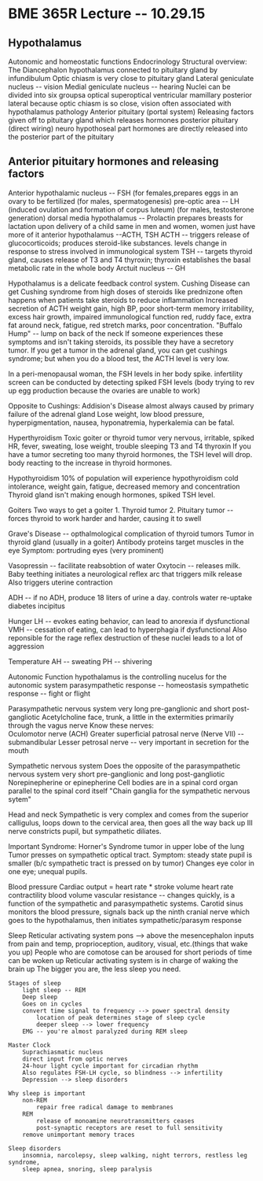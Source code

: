BME 365R Lecture -- 10.29.15
============================

Hypothalamus 
------------
Autonomic and homeostatic functions
Endocrinology
Structural overview: The Diancephalon
	hypothalamus connected to pituitary gland by infundibulum
	Optic chiasm is very close to pituitary gland
	Lateral geniculate nucleus -- vision
	Medial geniculate nucleus -- hearing
Nuclei can be divided into six groupsa
	optical
	superoptical
	ventricular
	mamillary
	posterior 
	lateral
because optic chiasm is so close, vision often associated with hypothalamus pathology
Anterior pituitary (portal system)
	Releasing factors given off to pituitary gland which releases hormones
posterior pituitary (direct wiring)
	neuro hypothoseal part
	hormones are directly released into the posterior part of the pituitary

Anterior pituitary hormones and releasing factors
--
Anterior hypothalamic nucleus -- FSH (for females,prepares eggs in an ovary to be fertilized 
	(for males, spermatogenesis)
pre-optic area -- LH (induced ovulation and formation of corpus luteum)
	(for males, testosterone generation)
dorsal media hypothalamus -- Prolactin
	prepares breasts for lactation upon delivery of a child
	same in men and women, women just have more of it
anterior hypothalamus --ACTH, TSH
	ACTH -- triggers release of glucocorticoids; produces steroid-like substances.
			levels change in response to stress
			involved in immunological system
	TSH -- targets thyroid gland, causes release of T3 and T4 thyroxin; 
			thyroxin establishes the basal metabolic rate in the whole body
Arctuit nucleus -- GH 

Hypothalamus is a delicate feedback control system.
Cushing Disease
	can get Cushing syndrome from high doses of steroids like prednizone
		often happens when patients take steroids to reduce inflammation
	Increased secretion of ACTH
		weight gain, high BP, poor short-term memory
		irritability, excess hair growth, impaired immunological function
		red, ruddy face, extra fat around neck, fatigue, red stretch marks,
		poor concentration.	
		"Buffalo Hump" -- lump on back of the neck
	If someone experiences these symptoms and isn't taking steroids, its possible 
		they have a secretory tumor.
	If you get a tumor in the adrenal gland, you can get cushings syndrome; but when 
		you do a blood test, the ACTH level is very low.

In a peri-menopausal woman, the FSH levels in her body spike.
	infertility screen can be conducted by detecting spiked FSH levels (body trying to rev up
	egg production because the ovaries are unable to work)

Opposite to Cushings: Addision's Disease
	almost always caused by primary failure of the adrenal gland
	Lose weight, low blood pressure, hyperpigmentation, nausea, hyponatremia, hyperkalemia
	can be fatal.

Hyperthyroidism
	Toxic goiter or thyroid tumor
		very nervous, irritable, spiked HR, fever, sweating, lose weight, trouble sleeping
	T3 and T4 thyroxin
	If you have a tumor secreting too many thyroid hormones, the TSH level will drop.
		body reacting to the increase in thyroid hormones.

Hypothyroidism
	10% of population will experience hypothyroidism
	cold intolerance, weight gain, fatigue, decreased memory and concentration
	Thyroid gland isn't making enough hormones, spiked TSH level.

Goiters
	Two ways to get a goiter
		1. Thyroid tumor
		2. Pituitary tumor -- forces thyroid to work harder and harder, causing it to swell

Grave's Disease -- opthalmological complication of thyroid tumors
	Tumor in thyroid gland (usually in a goiter)
	Antibody proteins target muscles in the eye
	Symptom: portruding eyes (very prominent)

Vasopressin -- facilitate reabsobtion of water
Oxytocin -- releases milk. Baby teething initiates a neurological reflex arc that 
			triggers milk release
			Also triggers uterine contraction

ADH -- if no ADH, produce 18 liters of urine a day.
	controls water re-uptake
	diabetes incipitus

Hunger
	LH -- evokes eating behavior, can lead to anorexia if dysfunctional
	VMH -- cessation of eating, can lead to hyperphagia if dysfunctional
Also reponsible for the rage reflex
	destruction of these nuclei leads to a lot of aggression

Temperature
	AH -- sweating
	PH -- shivering

Autonomic Function
	hypothalamus is the controlling nucelus for the autonomic system
	parasympathetic response -- homeostasis
	sympathetic response -- fight or flight


Parasympathetic nervous system
	very long pre-ganglionic and short post-gangliotic
	Acetylcholine
	face, trunk, a little in the extermities
		primarily through the vagus nerve
	Know these nerves:	
		Oculomotor nerve (ACH)
		Greater superficial patrosal nerve (Nerve VII) -- submandibular
		Lesser petrosal nerve -- very important in secretion for the mouth
		
Sympathetic nervous system
	Does the opposite of the parasympathetic nervous system
	very short pre-ganglionic and long post-gangliotic
	Norepinepherine or epinepherine
		Cell bodies are in a spinal cord organ parallel to the spinal cord itself
		"Chain ganglia for the sympathetic nervous sytem"
			
Head and neck
	Sympathetic is very complex and comes from the superior calligulus,
		loops down to the cervical area, then goes all the way back up
	III nerve constricts pupil, but sympathetic diliates.

Important Syndrome: Horner's Syndrome
	tumor in upper lobe of the lung
	Tumor presses on sympathetic optical tract.
	Symptom: steady state pupil is smaller (b/c sympathetic tract is pressed on by tumor)
		Changes eye color in one eye; unequal pupils.

Blood pressure
	Cardiac output = heart rate * stroke volume
	heart rate
	contractility
	blood volume
	vascular resistance -- changes quickly, is a function of the sympathetic and 
		parasympathetic systems.
	Carotid sinus monitors the blood pressure, signals back up the ninth cranial nerve
		which goes to the hypothalamus, then initiates sympathetic/parasym response
	
Sleep
	Reticular activating system
		pons --> above the mesencephalon
		inputs from pain and temp, proprioception, auditory, visual, etc.(things that wake 
			you up)
		People who are comotose can be aroused for short periods of time can be woken up
		Reticular activating system is in charge of waking the brain up
	The bigger you are, the less sleep you need.
	
	Stages of sleep
		light sleep -- REM
		Deep sleep
		Goes on in cycles
		convert time signal to frequency --> power spectral density
			location of peak determines stage of sleep cycle
			deeper sleep --> lower frequency
		EMG -- you're almost paralyzed during REM sleep

	Master Clock
		Suprachiasmatic nucleus
		direct input from optic nerves
		24-hour light cycle important for circadian rhythm
		Also regulates FSH-LH cycle, so blindness --> infertility
		Depression --> sleep disorders

	Why sleep is important
		non-REM 
			repair free radical damage to membranes
		REM
			release of monoamine neurotransmitters ceases
			post-synaptic receptors are reset to full sensitivity
		remove unimportant memory traces

	Sleep disorders
		insomnia, narcolepsy, sleep walking, night terrors, restless leg syndrome,
		sleep apnea, snoring, sleep paralysis	
